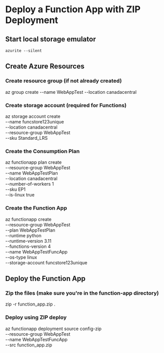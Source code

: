# Deploy a Function App with ZIP Deployment

## Start local storage emulator
`azurite --silent`

## Create Azure Resources

### Create resource group (if not already created)
az group create --name WebAppTest --location canadacentral

### Create storage account (required for Functions)
az storage account create \
    --name funcstore123unique \
    --location canadacentral \
    --resource-group WebAppTest \
    --sku Standard_LRS

### Create the Consumption Plan
az functionapp plan create \
    --resource-group WebAppTest \
    --name WebAppTestPlan \
    --location canadacentral \
    --number-of-workers 1 \
    --sku EP1 \
    --is-linux true

### Create the Function App
az functionapp create \
    --resource-group WebAppTest \
    --plan WebAppTestPlan \
    --runtime python \
    --runtime-version 3.11 \
    --functions-version 4 \
    --name WebAppTestFuncApp \
    --os-type linux \
    --storage-account funcstore123unique

## Deploy the Function App

### Zip the files (make sure you're in the function-app directory)
zip -r function_app.zip .

### Deploy using ZIP deploy
az functionapp deployment source config-zip \
    --resource-group WebAppTest \
    --name WebAppTestFuncApp \
    --src function_app.zip